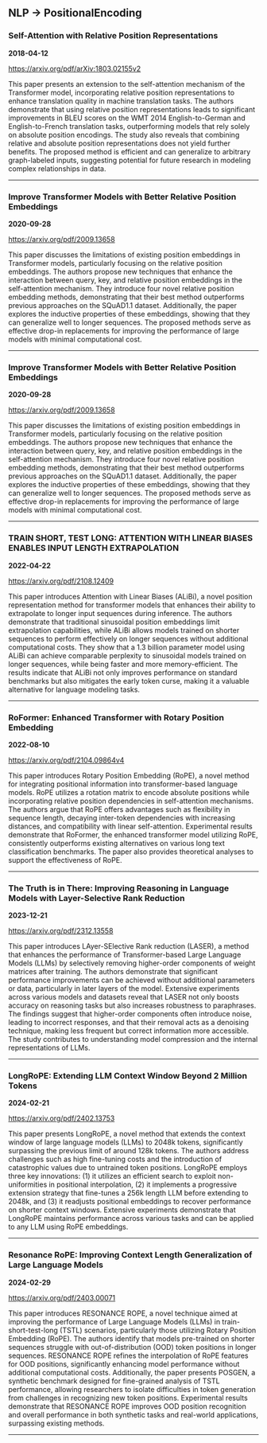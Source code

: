 ## NLP -> PositionalEncoding



### Self-Attention with Relative Position Representations

**2018-04-12**

https://arxiv.org/pdf/arXiv:1803.02155v2

This paper presents an extension to the self-attention mechanism of the Transformer model, incorporating relative position representations to enhance translation quality in machine translation tasks. The authors demonstrate that using relative position representations leads to significant improvements in BLEU scores on the WMT 2014 English-to-German and English-to-French translation tasks, outperforming models that rely solely on absolute position encodings. The study also reveals that combining relative and absolute position representations does not yield further benefits. The proposed method is efficient and can generalize to arbitrary graph-labeled inputs, suggesting potential for future research in modeling complex relationships in data.

---

### Improve Transformer Models with Better Relative Position Embeddings

**2020-09-28**

https://arxiv.org/pdf/2009.13658

This paper discusses the limitations of existing position embeddings in Transformer models, particularly focusing on the relative position embeddings. The authors propose new techniques that enhance the interaction between query, key, and relative position embeddings in the self-attention mechanism. They introduce four novel relative position embedding methods, demonstrating that their best method outperforms previous approaches on the SQuAD1.1 dataset. Additionally, the paper explores the inductive properties of these embeddings, showing that they can generalize well to longer sequences. The proposed methods serve as effective drop-in replacements for improving the performance of large models with minimal computational cost.

---

### Improve Transformer Models with Better Relative Position Embeddings

**2020-09-28**

https://arxiv.org/pdf/2009.13658

This paper discusses the limitations of existing position embeddings in Transformer models, particularly focusing on the relative position embeddings. The authors propose new techniques that enhance the interaction between query, key, and relative position embeddings in the self-attention mechanism. They introduce four novel relative position embedding methods, demonstrating that their best method outperforms previous approaches on the SQuAD1.1 dataset. Additionally, the paper explores the inductive properties of these embeddings, showing that they can generalize well to longer sequences. The proposed methods serve as effective drop-in replacements for improving the performance of large models with minimal computational cost.

---

### TRAIN SHORT, TEST LONG: ATTENTION WITH LINEAR BIASES ENABLES INPUT LENGTH EXTRAPOLATION

**2022-04-22**

https://arxiv.org/pdf/2108.12409

This paper introduces Attention with Linear Biases (ALiBi), a novel position representation method for transformer models that enhances their ability to extrapolate to longer input sequences during inference. The authors demonstrate that traditional sinusoidal position embeddings limit extrapolation capabilities, while ALiBi allows models trained on shorter sequences to perform effectively on longer sequences without additional computational costs. They show that a 1.3 billion parameter model using ALiBi can achieve comparable perplexity to sinusoidal models trained on longer sequences, while being faster and more memory-efficient. The results indicate that ALiBi not only improves performance on standard benchmarks but also mitigates the early token curse, making it a valuable alternative for language modeling tasks.

---

### RoFormer: Enhanced Transformer with Rotary Position Embedding

**2022-08-10**

https://arxiv.org/pdf/2104.09864v4

This paper introduces Rotary Position Embedding (RoPE), a novel method for integrating positional information into transformer-based language models. RoPE utilizes a rotation matrix to encode absolute positions while incorporating relative position dependencies in self-attention mechanisms. The authors argue that RoPE offers advantages such as flexibility in sequence length, decaying inter-token dependencies with increasing distances, and compatibility with linear self-attention. Experimental results demonstrate that RoFormer, the enhanced transformer model utilizing RoPE, consistently outperforms existing alternatives on various long text classification benchmarks. The paper also provides theoretical analyses to support the effectiveness of RoPE.

---

### The Truth is in There: Improving Reasoning in Language Models with Layer-Selective Rank Reduction

**2023-12-21**

https://arxiv.org/pdf/2312.13558

This paper introduces LAyer-SElective Rank reduction (LASER), a method that enhances the performance of Transformer-based Large Language Models (LLMs) by selectively removing higher-order components of weight matrices after training. The authors demonstrate that significant performance improvements can be achieved without additional parameters or data, particularly in later layers of the model. Extensive experiments across various models and datasets reveal that LASER not only boosts accuracy on reasoning tasks but also increases robustness to paraphrases. The findings suggest that higher-order components often introduce noise, leading to incorrect responses, and that their removal acts as a denoising technique, making less frequent but correct information more accessible. The study contributes to understanding model compression and the internal representations of LLMs.

---

### LongRoPE: Extending LLM Context Window Beyond 2 Million Tokens

**2024-02-21**

https://arxiv.org/pdf/2402.13753

This paper presents LongRoPE, a novel method that extends the context window of large language models (LLMs) to 2048k tokens, significantly surpassing the previous limit of around 128k tokens. The authors address challenges such as high fine-tuning costs and the introduction of catastrophic values due to untrained token positions. LongRoPE employs three key innovations: (1) it utilizes an efficient search to exploit non-uniformities in positional interpolation, (2) it implements a progressive extension strategy that fine-tunes a 256k length LLM before extending to 2048k, and (3) it readjusts positional embeddings to recover performance on shorter context windows. Extensive experiments demonstrate that LongRoPE maintains performance across various tasks and can be applied to any LLM using RoPE embeddings.

---

### Resonance RoPE: Improving Context Length Generalization of Large Language Models

**2024-02-29**

https://arxiv.org/pdf/2403.00071

This paper introduces RESONANCE ROPE, a novel technique aimed at improving the performance of Large Language Models (LLMs) in train-short-test-long (TSTL) scenarios, particularly those utilizing Rotary Position Embedding (RoPE). The authors identify that models pre-trained on shorter sequences struggle with out-of-distribution (OOD) token positions in longer sequences. RESONANCE ROPE refines the interpolation of RoPE features for OOD positions, significantly enhancing model performance without additional computational costs. Additionally, the paper presents POSGEN, a synthetic benchmark designed for fine-grained analysis of TSTL performance, allowing researchers to isolate difficulties in token generation from challenges in recognizing new token positions. Experimental results demonstrate that RESONANCE ROPE improves OOD position recognition and overall performance in both synthetic tasks and real-world applications, surpassing existing methods.

---
